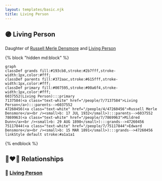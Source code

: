 ```yaml
---
layout: templates/basic.njk
title: Living Person
---
```

## 🟣 Living Person

Daughter of [Russell Merle Densmore](/people/4/47260456) and [Living Person](/people/7/7137584)

{% block "hidden md:block" %}
```mermaid
graph
classDef grands fill:#193cb8,stroke:#2b7fff,stroke-width:1px,color:#fff;
classDef parents fill:#372aac,stroke:#615fff,stroke-width:1px,color:#fff;
classDef primary fill:#007595,stroke:#00a6f4,stroke-width:1px,color:#fff;
6037552(Living Person):::primary
7137584(<a class="text-white" href="/people/7/7137584">Living Person</a>):::parents-->6037552
47260456(<a class="text-white" href="/people/4/47260456">Russell Merle Densmore</a><br /><small>b: 17 JUL 1932</small>):::parents-->6037552
7869963(<a class="text-white" href="/people/7/7869963">Mildred Dunn</a><br /><small>b: 29 AUG 1898</small>):::grands-->47260456
75117844(<a class="text-white" href="/people/7/75117844">Edward Densmore</a><br /><small>b: 15 MAR 1891</small>):::grands-->47260456
linkStyle default stroke:#a1a1a1
```
{% endblock %}

## 👩‍❤️‍👨 Relationships

### 🔵 [Living Person](/people/6/65143970)
